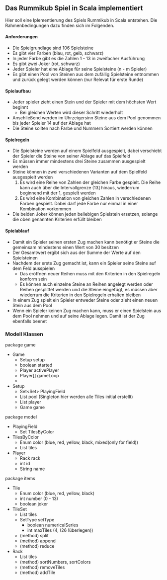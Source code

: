 ## Das Rummikub Spiel in Scala implementiert

Hier soll eine Iplementierung des Spiels Rummikub in Scala entstehen. Die Rahmenbedingungen dazu finden sich im Folgenden. 

#### Anforderungen

- Die Spielgrundlage sind 106 Spielsteine
- Es gibt vier Farben (blau, rot, gelb, schwarz)
- In jeder Farbe gibt es die Zahlen 1 - 13 in zweifacher Ausführung
- Es gibt zwei Joker (rot, schwarz)
- Jeder Spieler hat eine Ablage für seine Spielsteine (n - m Spieler)
- Es gibt einen Pool von Steinen aus dem zufällig Spielsteine entnommen und zurück gelegt werden können (nur Relevat für erste Runde) 

#### Spielaufbau

- Jeder spieler zieht einen Stein und der Spieler mit dem höchsten Wert beginnt
  - Bei gleichen Werten wird dieser Schritt wiederholt
- Anschließend werden im Uhrzeigersinn Steine aus dem Pool genommen bis jeder Spieler 14 auf der Ablage hat
- Die Steine sollten nach Farbe und Nummern Sortiert werden können

#### Spielregeln

- Die Spielsteine werden auf einem Spielfeld ausgespielt, dabei verschiebt der Spieler die Steine von seiner Ablage auf das Spielfeld
- Es müssen immer mindestens drei Steine zusammen ausgespielt werden
- Steine können in zwei verschiedenen Varianten auf dem Spielfeld ausgespielt werden
  1. Es wird eine Reihe von Zahlen der gleichen Farbe gespielt. Die Reihe kann auch über die Intervallgrenze (13] hinaus, wiederrum beginnend mit der 1, gespielt werden 
  2. Es wird eine Kombination von gleichen Zahlen in verschiedenen Farben gespielt. Dabei darf jede Farbe nur einmal in einer Kombination vorkommen
- Die beiden Joker können jeden beliebigen Spielstein ersetzen, solange die oben genannten Kriterien erfüllt bleiben
  
#### Spielablauf

- Damit ein Spieler seinen ersten Zug machen kann benötigt er Steine die gemeinsam mindestens einen Wert von 30 besitzen
- Der Gesamtwert ergibt sich aus der Summe der Werte auf den Spielsteinen
- Nachdem der erste Zug gemacht ist, kann ein Spieler seine Steine auf dem Feld ausspielen
  - Das eröffnen neuer Reihen muss mit den Kriterien in den Spielregeln konform sein
  - Es können auch einzelne Steine an Reihen angelegt werden oder Reihen gesplittet werden und die Steine eingefügt, es müssen aber wiederrum die Kriterien in den Spielregeln erhalten bleiben
- In einem Zug spielt ein Spieler entweder Steine oder zieht einen neuen Stein aus dem Pool
- Wenn ein Spieler keinen Zug machen kann, muss er einen Spielstein aus dem Pool nehmen und auf seine Ablage legen. Damit ist der Zug ebenfalls beenet

### Modell Klassen

package game
  - Game
    - Setup setup
    - boolean started
    - Player activePlayer
    - Player[] gameLoop
    - 
  - Setup
    - Set<Set<List>> PlayingField
    - List<Tiles> pool (Singleton hier werden alle Tiles initial erstellt)
    - List<Player> player
    - Game game


package model
  - PlayingField
    - Set<List> TilesByColor
  - TilesByColor
    - Enum color (blue, red, yellow, black, mixed(only for field))
    - List tiles
  - Player
    - Rack rack
    - int id
    - String name
    
package items
  - Tile
    - Enum color (blue, red, yellow, black)
    - int number (0 - 13)
    - boolean joker
  - TileSet
    - List tiles
    - SetType setType
        - boolean numericalSeries
        - int maxTiles (4, (26 !überlegen))  
    - (method) split
    - (method) append
    - (method) reduce
  - Rack
    - List tiles
    - (method) sortNumbers, sortColors
    - (method) removeTiles
    - (method) addTile
    